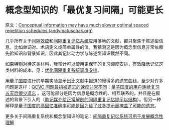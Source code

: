 # 概念型知识的「最优复习间隔」可能更长

原文：[Conceptual information may have much slower optimal spaced repetition schedules (andymatuschak.org)](https://notes.andymatuschak.org/z5fqaiYdbfoGyKF4KU8MV7MFPFe467n2a5LAP)

几乎所有关于[间隔效应](https://notes.andymatuschak.org/z5oCe7JTrkYfmb6SHE4n5HxisE7PdwS6nmXEw)和[间隔重复记忆系统](https://notes.andymatuschak.org/z4eXdSMJFv2qVGXSUEKH4vdcHBrLHcFY1ZGfC)应用落地的文献，都只聚焦于陈述型信息，比如单词对、术语定义或简单属性的值。我猜测这是因为概念型信息非常依赖先验知识和背景知识，因此其记忆动力学与陈述型知识截然不同。

如果特别对待这类材料，我预计可以使用更保守的复习调度安排，有效降低记忆这类材料的成本，见：[优化间隔重复系统调度安排](https://notes.andymatuschak.org/z5N3g1Tc9jQMmRnExZxY23cUufNS1g6srNAbU)。

用[量子国度](https://notes.andymatuschak.org/z2fBHADWa93EZTuNzuww7V3Vi587ZyZ4FHTHm)进行的早期实验显示出比文献中报道的慢得多的遗忘曲线，至少对许多问题是这样：[QCVC 问题最初被遗忘的速度非常不同](https://notes.andymatuschak.org/z3WaUVJsHHJEYq2Wt31AVfLjenfqhoahs6XAG)；[量子国度的用户连续复习五天后很少遗忘](https://notes.andymatuschak.org/zS5uKLsoTbkJSadTv2U3Z4G3uEBrFxTLy5E) 。这可能部分是因为信息是概念性的、相互联系的，并且是在叙述的背景下引入的（[助记媒介给正常解剖的间隔重复记忆提示以结构](https://notes.andymatuschak.org/z5YjgWTaYfhWLrEbysgmDfFRcZ1yxgLeBeZac)）。但另一种解释是[量子国度的高回忆准确率可能是因为给了过多提示而掩盖了可能的遗忘](https://notes.andymatuschak.org/zwzHd1Czz9vhBBFzYrQ91scHALNzZnXsTPj)。

更多关于间隔重复系统和概念型知识的笔记：[间隔重复记忆系统可用于发展概念性理解](https://notes.andymatuschak.org/z6UZP7P4sRNgRKSvNj7tMV5uW6dDhwwbdZCy9)